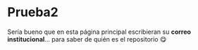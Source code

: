 # Prueba2




Sería bueno que en esta página principal escribieran su <b>correo institucional</b>... para saber de quién es el repositorio 😋
